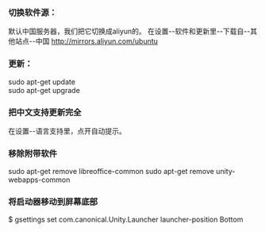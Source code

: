 ### 切换软件源：

默认中国服务器，我们把它切换成aliyun的。
在设置--软件和更新里--下载自--其他站点--中国
http://mirrors.aliyun.com/ubuntu

### 更新：

sudo apt-get update  
sudo apt-get upgrade  

### 把中文支持更新完全
在设置--语言支持里，点开自动提示。

### 移除附带软件
sudo apt-get remove libreoffice-common
sudo apt-get remove unity-webapps-common    

### 将启动器移动到屏幕底部
$ gsettings set com.canonical.Unity.Launcher launcher-position Bottom
